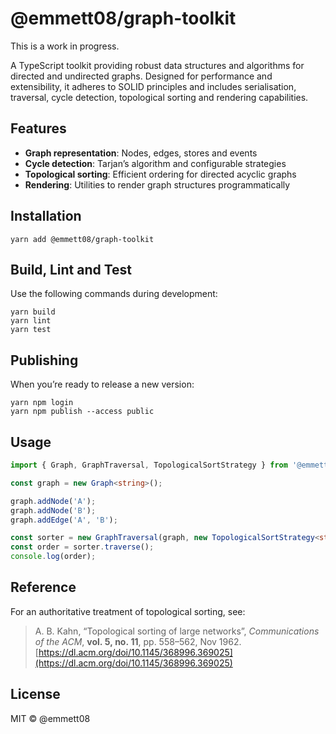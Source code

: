 # @emmett08/graph-toolkit

This is a work in progress. 

A TypeScript toolkit providing robust data structures and algorithms for directed and undirected graphs. Designed for performance and extensibility, it adheres to SOLID principles and includes serialisation, traversal, cycle detection, topological sorting and rendering capabilities.

## Features

- **Graph representation**: Nodes, edges, stores and events
- **Cycle detection**: Tarjan’s algorithm and configurable strategies
- **Topological sorting**: Efficient ordering for directed acyclic graphs
- **Rendering**: Utilities to render graph structures programmatically

## Installation

```shell
yarn add @emmett08/graph-toolkit
```

## Build, Lint and Test

Use the following commands during development:

```shell
yarn build
yarn lint
yarn test
```

## Publishing

When you’re ready to release a new version:

```shell
yarn npm login
yarn npm publish --access public
```

## Usage

```ts
import { Graph, GraphTraversal, TopologicalSortStrategy } from '@emmett08/graph-toolkit';

const graph = new Graph<string>();

graph.addNode('A');
graph.addNode('B');
graph.addEdge('A', 'B');

const sorter = new GraphTraversal(graph, new TopologicalSortStrategy<string>());
const order = sorter.traverse();
console.log(order);
```

## Reference

For an authoritative treatment of topological sorting, see:

> A. B. Kahn, “Topological sorting of large networks”, *Communications of the ACM*, **vol. 5, no. 11**, pp. 558–562, Nov 1962. [https://dl.acm.org/doi/10.1145/368996.369025](https://dl.acm.org/doi/10.1145/368996.369025)

## License

MIT © @emmett08
